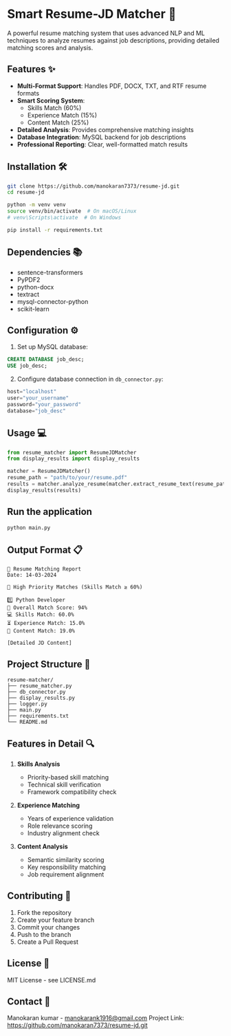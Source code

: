 # Smart Resume-JD Matcher 🚀

A powerful resume matching system that uses advanced NLP and ML techniques to analyze resumes against job descriptions, providing detailed matching scores and analysis.

## Features ✨

- **Multi-Format Support**: Handles PDF, DOCX, TXT, and RTF resume formats
- **Smart Scoring System**: 
  - Skills Match (60%)
  - Experience Match (15%)
  - Content Match (25%)
- **Detailed Analysis**: Provides comprehensive matching insights
- **Database Integration**: MySQL backend for job descriptions
- **Professional Reporting**: Clear, well-formatted match results

## Installation 🛠️

```bash
git clone https://github.com/manokaran7373/resume-jd.git
cd resume-jd

python -m venv venv
source venv/bin/activate  # On macOS/Linux
# venv\Scripts\activate  # On Windows

pip install -r requirements.txt
```

## Dependencies 📚

- sentence-transformers
- PyPDF2
- python-docx
- textract
- mysql-connector-python
- scikit-learn

## Configuration ⚙️

1. Set up MySQL database:
```sql
CREATE DATABASE job_desc;
USE job_desc;
```

2. Configure database connection in `db_connector.py`:
```python
host="localhost"
user="your_username"
password="your_password"
database="job_desc"
```

## Usage 💻

```python
from resume_matcher import ResumeJDMatcher
from display_results import display_results

matcher = ResumeJDMatcher()
resume_path = "path/to/your/resume.pdf"
results = matcher.analyze_resume(matcher.extract_resume_text(resume_path))
display_results(results)
```

## Run the application
```bash
python main.py
```

## Output Format 📋

```
📌 Resume Matching Report
Date: 14-03-2024

🔹 High Priority Matches (Skills Match ≥ 60%)

1️⃣ Python Developer
🔢 Overall Match Score: 94%
💻 Skills Match: 60.0%
⏳ Experience Match: 15.0%
🎯 Content Match: 19.0%

[Detailed JD Content]
```

## Project Structure 📁

```
resume-matcher/
├── resume_matcher.py
├── db_connector.py
├── display_results.py
├── logger.py
├── main.py
├── requirements.txt
└── README.md
```

## Features in Detail 🔍

1. **Skills Analysis**
   - Priority-based skill matching
   - Technical skill verification
   - Framework compatibility check

2. **Experience Matching**
   - Years of experience validation
   - Role relevance scoring
   - Industry alignment check

3. **Content Analysis**
   - Semantic similarity scoring
   - Key responsibility matching
   - Job requirement alignment

## Contributing 🤝

1. Fork the repository
2. Create your feature branch
3. Commit your changes
4. Push to the branch
5. Create a Pull Request

## License 📄

MIT License - see LICENSE.md

## Contact 📧

Manokaran kumar - manokarank1916@gmail.com
Project Link: https://github.com/manokaran7373/resume-jd.git